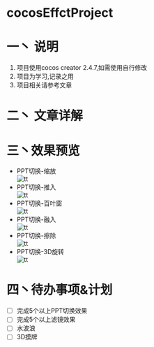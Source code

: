 # cocosEffctProject

# 一丶 说明

1. 项目使用cocos creator 2.4.7,如需使用自行修改
2. 项目为学习,记录之用
3. 项目相关请参考文章

# 二丶 文章详解

# 三丶效果预览

* PPT切换-缩放  
  ![tt](https://github.com/SaltedFish1012/MyMakedownImage/blob/main/gif/1.gif?raw=true)
* PPT切换-推入  
  ![tt](https://github.com/SaltedFish1012/MyMakedownImage/blob/main/gif/2.gif?raw=true)
* PPT切换-百叶窗  
  ![tt](https://github.com/SaltedFish1012/MyMakedownImage/blob/main/gif/3.gif?raw=true)
* PPT切换-融入  
  ![tt](https://github.com/SaltedFish1012/MyMakedownImage/blob/main/gif/4.gif?raw=true)
* PPT切换-擦除  
  ![tt](https://github.com/SaltedFish1012/MyMakedownImage/blob/main/gif/5.gif?raw=true)
* PPT切换-3D旋转  
  ![tt](https://github.com/SaltedFish1012/MyMakedownImage/blob/main/gif/6.gif?raw=true)
# 四丶待办事项&计划

* [ ] 完成5个以上PPT切换效果
* [ ] 完成5个以上滤镜效果
* [ ] 水波浪
* [ ] 3D摸牌
